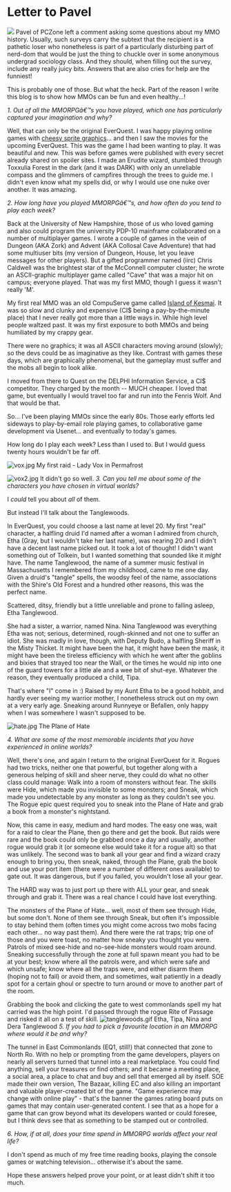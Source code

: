 # Letter to Pavel

![](http://img.photobucket.com/albums/v134/bholloway/tipanew.gif)
Pavel of PCZone left a comment asking some questions about my MMO history. Usually, such surveys carry the subtext that the recipient is a pathetic loser who nonetheless is part of a particularly disturbing part of nerd-dom that would be just the thing to chuckle over in some anonymous undergrad sociology class. And they should, when filling out the survey, include any really juicy bits. Answers that are also cries for help are the funniest!

This is probably one of those. But what the heck. Part of the reason I write this blog is to show how MMOs can be fun and even healthy...!



*1. Out of all the MMORPGâ€™s you have played, which one has particularly captured your imagination and why?*

Well, that can only be the original EverQuest. I was happy playing online games with [cheesy sprite graphics](http://www.nexustk.com/index.html)... and then I saw the movies for the upcoming EverQuest. This was the game I had been wanting to play. It was beautiful and new. This was before games were published with every secret already shared on spoiler sites. I made an Erudite wizard, stumbled through Toxxulia Forest in the dark (and it was DARK) with only an unreliable compass and the glimmers of campfires through the trees to guide me. I didn't even know what my spells did, or why I would use one nuke over another. It was amazing.

*2. How long have you played MMORPGâ€™s, and how often do you tend to play each week?*

Back at the University of New Hampshire, those of us who loved gaming and also could program the university PDP-10 mainframe collaborated on a number of multiplayer games. I wrote a couple of games in the vein of Dungeon (AKA Zork) and Advent (AKA Collosal Cave Adventure) that had some multiuser bits (my version of Dungeon, House, let you leave messages for other players). But a gifted programmer named (iirc) Chris Caldwell was the brightest star of the McConnell computer cluster; he wrote an ASCII-graphic multiplayer game called "Cave" that was a major hit on campus; everyone played. That was my first MMO, though I guess it wasn't really 'M'.

My first real MMO was an old CompuServe game called [Island of Kesmai](http://en.wikipedia.org/wiki/Islands_of_Kesmai). It was so slow and clunky and expensive (CI$ being a pay-by-the-minute place) that I never really got more than a little ways in. While high level people waltzed past. It was my first exposure to both MMOs and being humiliated by my crappy gear.

There were no graphics; it was all ASCII characters moving around (slowly); so the devs could be as imaginative as they like. Contrast with games these days, which are graphically phenomenal, but the gameplay must suffer and the mobs all begin to look alike.

I moved from there to Quest on the DELPHI Information Service, a CI$ competitor. They charged by the month -- MUCH cheaper. I loved that game, but eventually I would travel too far and run into the Fenris Wolf. And that would be that.

So... I've been playing MMOs since the early 80s. Those early efforts led sideways to play-by-email role playing games, to collaborative game development via Usenet... and eventually to today's games.

How long do I play each week? Less than I used to. But I would guess twenty hours wouldn't be far off.

![vox.jpg](../uploads/2007/05/vox.jpg)
My first raid - Lady Vox in Permafrost

![vox2.jpg](../uploads/2007/05/vox2.jpg)
It didn't go so well.
*3. Can you tell me about some of the characters you have chosen in virtual worlds?*


I *could* tell you about *all* of them.

But instead I'll talk about the Tanglewoods.

In EverQuest, you could choose a last name at level 20. My first "real" character, a halfling druid I'd named after a woman I admired from church, Etha (Gray, but I wouldn't take her last name), was nearing 20 and I didn't have a decent last name picked out. It took a lot of thought! I didn't want something out of Tolkein, but I wanted something that sounded like it *might* have. The name Tanglewood, the name of a summer music festival in Massachusetts I remembered from my childhood, came to me one day. Given a druid's "tangle" spells, the woodsy feel of the name, associations with the Shire's Old Forest and a hundred other reasons, this was the perfect name.

Scattered, ditsy, friendly but a little unreliable and prone to falling asleep, Etha Tanglewood.

She had a sister, a warrior, named Nina. Nina Tanglewood was everything Etha was not; serious, determined, rough-skinned and not one to suffer an idiot. She was madly in love, though, with Deputy Budo, a halfling Sheriff in the Misty Thicket. It might have been the hat, it might have been the mask, it might have been the tireless efficiency with which he went after the goblins and bixies that strayed too near the Wall, or the times he would nip into one of the guard towers for a little ale and a wee bit of shut-eye. Whatever the reason, they eventually produced a child, Tipa.

That's where "I" come in :) Raised by my Aunt Etha to be a good hobbit, and hardly ever seeing my warrior mother, I nonetheless struck out on my own at a very early age. Sneaking around Runnyeye or Befallen, only happy when I was somewhere I wasn't supposed to be.

![hate.jpg](../uploads/2007/05/hate.jpg)
The Plane of Hate

*4. What are some of the most memorable incidents that you have experienced in online worlds?*

Well, there's one, and again I return to the original EverQuest for it. Rogues had two tricks, neither one that powerful, but together along with a generous helping of skill and sheer nerve, they could do what no other class could manage: Walk into a room of monsters without fear. The skills were Hide, which made you invisible to some monsters; and Sneak, which made you undetectable by any monster as long as they couldn't see you. The Rogue epic quest required you to sneak into the Plane of Hate and grab a book from a monster's nightstand.

Now, this came in easy, medium and hard modes. The easy one was, wait for a raid to clear the Plane, then go there and get the book. But raids were rare and the book could only be grabbed once a day and usually, another rogue would grab it (or someone else would take it for a rogue alt) so that was unlikely. The second was to bank all your gear and find a wizard crazy enough to bring you, then sneak, naked, through the Plane, grab the book and use your port item (there were a number of different ones available) to gate out. It was dangerous, but if you failed, you wouldn't lose all your gear.

The HARD way was to just port up there with ALL your gear, and sneak through and grab it. There was a real chance I could have lost everything.

The monsters of the Plane of Hate... well, most of them see through Hide, but some don't. None of them see through Sneak, but often it's impossible to stay behind them (often times you might come across two mobs facing each other... no way past them). And there were the rat traps; trip one of those and you were toast, no matter how sneaky you thought you were. Patrols of mixed see-hide and no-see-hide monsters would roam around. Sneaking successfully through the zone at full spawn meant you had to be at your best; know where all the patrols were, and which were safe and which unsafe; know where all the traps were, and either disarm them (hoping not to fail) or avoid them, and sometimes, wait patiently in a deadly spot for a certain ghoul or spectre to turn around or move to another part of the room.

Grabbing the book and clicking the gate to west commonlands spell my hat carried was the high point. I'd passed through the rogue Rite of Passage and risked it all on a test of skill.
![tanglewoods.gif](../uploads/2007/05/tanglewoods.gif)
Etha, Tipa, Nina and Dera Tanglewood
*5. If you had to pick a favourite location in an MMORPG where would it be and why?*

The tunnel in East Commonlands (EQ1, still!) that connected that zone to North Ro. With no help or prompting from the game developers, players on nearly all servers turned that tunnel into a real marketplace. You could find anything, sell your treasures or find others; and it became a meeting place, a social area, a place to chat and buy and sell that emerged all by itself. SOE made their own version, The Bazaar, killing EC and also killing an important and valuable player-created bit of the game. "Game experience may change with online play" - that's the banner the games rating board puts on games that may contain user-generated content. I see that as a hope for a game that can grow beyond what its developers wanted or could foresee, but I think devs see that as something to be stamped out or controlled.

*6. How, if at all, does your time spend in MMORPG worlds affect your real life?*

I don't spend as much of my free time reading books, playing the console games or watching television... otherwise it's about the same.

Hope these answers helped prove your point, or at least didn't shift it too much.







